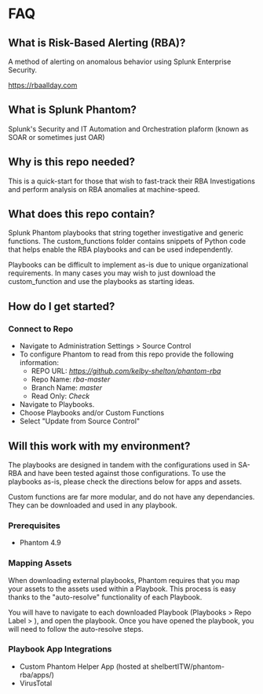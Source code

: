 # FAQ

## What is Risk-Based Alerting (RBA)?
A method of alerting on anomalous behavior using Splunk Enterprise Security.

https://rbaallday.com

## What is Splunk Phantom?
Splunk's Security and IT Automation and Orchestration plaform (known as SOAR or sometimes just OAR)

## Why is this repo needed?
This is a quick-start for those that wish to fast-track their RBA Investigations and perform analysis on RBA anomalies at machine-speed.

## What does this repo contain?
Splunk Phantom playbooks that string together investigative and generic functions. The custom_functions folder contains snippets of Python code that helps enable the RBA playbooks and can be used independently. 

Playbooks can be difficult to implement as-is due to unique organizational requirements. In many cases you may wish to just download the custom_function and use the playbooks as starting ideas.

## How do I get started?

### Connect to Repo
- Navigate to Administration Settings > Source Control
- To configure Phantom to read from this repo provide the following information:
  - REPO URL: *https://github.com/kelby-shelton/phantom-rba*
  - Repo Name: *rba-master*
  - Branch Name: *master*
  - Read Only: *Check*
- Navigate to Playbooks. 
- Choose Playbooks and/or Custom Functions
- Select "Update from Source Control"

## Will this work with my environment?
The playbooks are designed in tandem with the configurations used in SA-RBA and have been tested against those configurations. To use the playbooks as-is, please check the directions below for apps and assets.

Custom functions are far more modular, and do not have any dependancies. They can be downloaded and used in any playbook.

### Prerequisites
- Phantom 4.9

### Mapping Assets
When downloading external playbooks, Phantom requires that you map your assets to the assets used within a Playbook. This process is easy thanks to the "auto-resolve" functionality of each Playbook. 

You will have to navigate to each downloaded Playbook (Playbooks > Repo Label > <Your Repo Name>), and open the playbook. Once you have opened the playbook, you will need to follow the auto-resolve steps. 

### Playbook App Integrations
- Custom Phantom Helper App (hosted at shelbertITW/phantom-rba/apps/)
- VirusTotal
